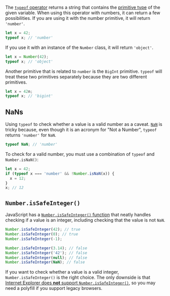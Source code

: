 The [`typeof` operator](/tutorials/fundamentals/typeof) returns a string that contains the [primitive type](/tutorials/fundamentals/primitives) of the given variable.
When using this operator with numbers, it can return a few possibilities.
If you are using it with the number primitive, it will return `'number'`.

```javascript
let x = 42;
typeof x; // 'number'
```

If you use it with an instance of the `Number` class, it will
return `'object'`.

```javascript
let x = Number(42);
typeof x; // 'object'
```

Another primitive that is related to `number` is the `BigInt` primitive.
`typeof` will treat these two primitives separately because they are two
different primitives.

```javascript
let x = 42n;
typeof x; // 'bigint'
```

## NaNs

Using `typeof` to check whether a value is a valid number as a caveat.
[`NaN`](/tutorials/fundamentals/nan) is tricky because, even though it is
an acronym for "Not a Number", `typeof` returns `'number'` for `NaN`.

```javascript
typeof NaN; // 'number'
```

To check for a valid number, you must use a combination of `typeof` and
`Number.isNaN()`:

```javascript
let x = 42;
if (typeof x === 'number' && !Number.isNaN(x)) {
  x = 12;
}
x; // 12
```

## `Number.isSafeInteger()`

JavaScript has a [`Number.isSafeInteger()` function](https://developer.mozilla.org/en-US/docs/Web/JavaScript/Reference/Global_Objects/Number/isSafeInteger) that neatly handles checking if a value is an integer, including checking that the value is not `NaN`.

```javascript
Number.isSafeInteger(42); // true
Number.isSafeInteger(0); // true
Number.isSafeInteger(-1);

Number.isSafeInteger(3.14); // false
Number.isSafeInteger('42'); // false
Number.isSafeInteger(null); // false
Number.isSafeInteger(NaN); // false
```

If you want to check whether a value is a valid integer, `Number.isSafeInteger()` is the right choice. The only downside is that [Internet Explorer does **not** support `Number.isSafeInteger()`](https://developer.mozilla.org/en-US/docs/Web/JavaScript/Reference/Global_Objects/Number/isSafeInteger#browser_compatibility), so you may need a polyfill if you support legacy browsers.
